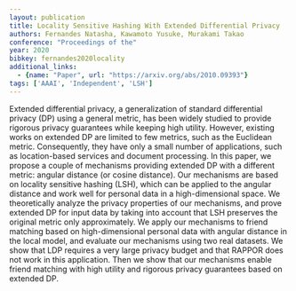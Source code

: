```yaml
---
layout: publication
title: Locality Sensitive Hashing With Extended Differential Privacy
authors: Fernandes Natasha, Kawamoto Yusuke, Murakami Takao
conference: "Proceedings of the"
year: 2020
bibkey: fernandes2020locality
additional_links:
  - {name: "Paper", url: "https://arxiv.org/abs/2010.09393"}
tags: ['AAAI', 'Independent', 'LSH']
---
```

<p>Extended differential privacy, a generalization of standard
differential privacy (DP) using a general metric, has been widely
studied to provide rigorous privacy guarantees while keeping high
utility. However, existing works on extended DP are limited to few
metrics, such as the Euclidean metric. Consequently, they have only a
small number of applications, such as location-based services and
document processing. In this paper, we propose a couple of mechanisms
providing extended DP with a different metric: angular distance (or
cosine distance). Our mechanisms are based on locality sensitive hashing
(LSH), which can be applied to the angular distance and work well for
personal data in a high-dimensional space. We theoretically analyze the
privacy properties of our mechanisms, and prove extended DP for input
data by taking into account that LSH preserves the original metric only
approximately. We apply our mechanisms to friend matching based on
high-dimensional personal data with angular distance in the local model,
and evaluate our mechanisms using two real datasets. We show that LDP
requires a very large privacy budget and that RAPPOR does not work in
this application. Then we show that our mechanisms enable friend
matching with high utility and rigorous privacy guarantees based on
extended DP.</p>
